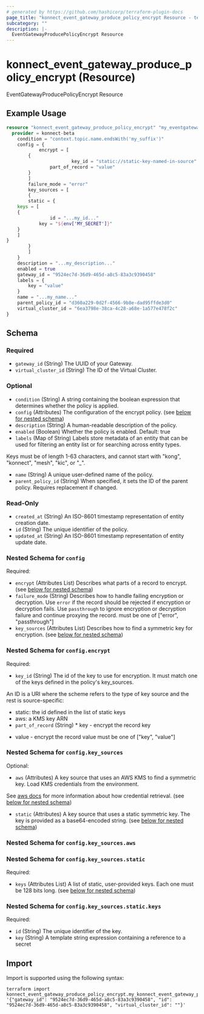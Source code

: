 ```yaml
---
# generated by https://github.com/hashicorp/terraform-plugin-docs
page_title: "konnect_event_gateway_produce_policy_encrypt Resource - terraform-provider-konnect-beta"
subcategory: ""
description: |-
  EventGatewayProducePolicyEncrypt Resource
---
```


# konnect_event_gateway_produce_policy_encrypt (Resource)

EventGatewayProducePolicyEncrypt Resource

## Example Usage

```terraform
resource "konnect_event_gateway_produce_policy_encrypt" "my_eventgatewayproducepolicyencrypt" {
  provider = konnect-beta
    condition = "context.topic.name.endsWith('my_suffix')"
    config = {
            encrypt = [
        {
                        key_id = "static://static-key-named-in-source"
                part_of_record = "value"
        }
        ]
        failure_mode = "error"
        key_sources = [
        {
        static = {
    keys = [
    {
                id = "...my_id..."
            key = "${env['MY_SECRET']}"
    }
    ]
}
        }
        ]
    }
    description = "...my_description..."
    enabled = true
    gateway_id = "9524ec7d-36d9-465d-a8c5-83a3c9390458"
    labels = {
        key = "value"
    }
    name = "...my_name..."
    parent_policy_id = "d360a229-0d2f-4566-9b8e-dad95ffde3d0"
    virtual_cluster_id = "6ea3798e-38ca-4c28-a68e-1a577e478f2c"
}
```

<!-- schema generated by tfplugindocs -->
## Schema

### Required

- `gateway_id` (String) The UUID of your Gateway.
- `virtual_cluster_id` (String) The ID of the Virtual Cluster.

### Optional

- `condition` (String) A string containing the boolean expression that determines whether the policy is applied.
- `config` (Attributes) The configuration of the encrypt policy. (see [below for nested schema](#nestedatt--config))
- `description` (String) A human-readable description of the policy.
- `enabled` (Boolean) Whether the policy is enabled. Default: true
- `labels` (Map of String) Labels store metadata of an entity that can be used for filtering an entity list or for searching across entity types. 

Keys must be of length 1-63 characters, and cannot start with "kong", "konnect", "mesh", "kic", or "_".
- `name` (String) A unique user-defined name of the policy.
- `parent_policy_id` (String) When specified, it sets the ID of the parent policy. Requires replacement if changed.

### Read-Only

- `created_at` (String) An ISO-8601 timestamp representation of entity creation date.
- `id` (String) The unique identifier of the policy.
- `updated_at` (String) An ISO-8601 timestamp representation of entity update date.

<a id="nestedatt--config"></a>
### Nested Schema for `config`

Required:

- `encrypt` (Attributes List) Describes what parts of a record to encrypt. (see [below for nested schema](#nestedatt--config--encrypt))
- `failure_mode` (String) Describes how to handle failing encryption or decryption.
Use `error` if the record should be rejected if encryption or decryption fails.
Use `passthrough` to ignore encryption or decryption failure and continue proxying the record.
must be one of ["error", "passthrough"]
- `key_sources` (Attributes List) Describes how to find a symmetric key for encryption. (see [below for nested schema](#nestedatt--config--key_sources))

<a id="nestedatt--config--encrypt"></a>
### Nested Schema for `config.encrypt`

Required:

- `key_id` (String) The id of the key to use for encryption. It must match one of the keys defined in the policy's key_sources.

An ID is a URI where the scheme refers to the type of key source and the rest is source-specific:
- static: the id defined in the list of static keys
- aws: a KMS key ARN
- `part_of_record` (String) * key - encrypt the record key
* value - encrypt the record value
must be one of ["key", "value"]


<a id="nestedatt--config--key_sources"></a>
### Nested Schema for `config.key_sources`

Optional:

- `aws` (Attributes) A key source that uses an AWS KMS to find a symmetric key. Load KMS credentials from the environment.

See [aws docs](https://docs.aws.amazon.com/sdk-for-rust/latest/dg/credproviders.html#credproviders-default-credentials-provider-chain)
for more information about how credential retrieval. (see [below for nested schema](#nestedatt--config--key_sources--aws))
- `static` (Attributes) A key source that uses a static symmetric key. The key is provided as a base64-encoded string. (see [below for nested schema](#nestedatt--config--key_sources--static))

<a id="nestedatt--config--key_sources--aws"></a>
### Nested Schema for `config.key_sources.aws`


<a id="nestedatt--config--key_sources--static"></a>
### Nested Schema for `config.key_sources.static`

Required:

- `keys` (Attributes List) A list of static, user-provided keys. Each one must be 128 bits long. (see [below for nested schema](#nestedatt--config--key_sources--static--keys))

<a id="nestedatt--config--key_sources--static--keys"></a>
### Nested Schema for `config.key_sources.static.keys`

Required:

- `id` (String) The unique identifier of the key.
- `key` (String) A template string expression containing a reference to a secret

## Import

Import is supported using the following syntax:

```shell
terraform import konnect_event_gateway_produce_policy_encrypt.my_konnect_event_gateway_produce_policy_encrypt '{"gateway_id": "9524ec7d-36d9-465d-a8c5-83a3c9390458", "id": "9524ec7d-36d9-465d-a8c5-83a3c9390458", "virtual_cluster_id": ""}'
```

